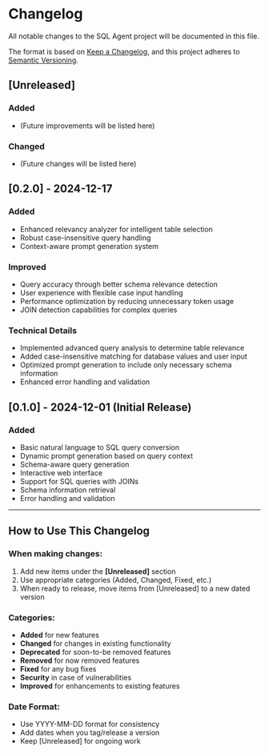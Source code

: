 # Changelog

All notable changes to the SQL Agent project will be documented in this file.

The format is based on [Keep a Changelog](https://keepachangelog.com/en/1.0.0/),
and this project adheres to [Semantic Versioning](https://semver.org/spec/v2.0.0.html).

## [Unreleased]
### Added
- (Future improvements will be listed here)

### Changed
- (Future changes will be listed here)

## [0.2.0] - 2024-12-17

### Added
- Enhanced relevancy analyzer for intelligent table selection
- Robust case-insensitive query handling
- Context-aware prompt generation system

### Improved
- Query accuracy through better schema relevance detection
- User experience with flexible case input handling
- Performance optimization by reducing unnecessary token usage
- JOIN detection capabilities for complex queries

### Technical Details
- Implemented advanced query analysis to determine table relevance
- Added case-insensitive matching for database values and user input
- Optimized prompt generation to include only necessary schema information
- Enhanced error handling and validation

## [0.1.0] - 2024-12-01 (Initial Release)

### Added
- Basic natural language to SQL query conversion
- Dynamic prompt generation based on query context
- Schema-aware query generation
- Interactive web interface
- Support for SQL queries with JOINs
- Schema information retrieval
- Error handling and validation

---

## How to Use This Changelog

### When making changes:
1. Add new items under the **[Unreleased]** section
2. Use appropriate categories (Added, Changed, Fixed, etc.)
3. When ready to release, move items from [Unreleased] to a new dated version

### Categories:
- **Added** for new features
- **Changed** for changes in existing functionality
- **Deprecated** for soon-to-be removed features
- **Removed** for now removed features
- **Fixed** for any bug fixes
- **Security** in case of vulnerabilities
- **Improved** for enhancements to existing features

### Date Format:
- Use YYYY-MM-DD format for consistency
- Add dates when you tag/release a version
- Keep [Unreleased] for ongoing work 